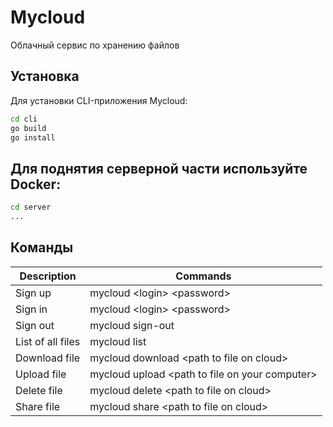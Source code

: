 # Mycloud
Облачный сервис по хранению файлов

## Установка
Для установки CLI-приложения Mycloud:

```sh
cd cli
go build
go install
```
 

## Для поднятия серверной части используйте Docker:

```sh
cd server
...
```

## Команды

|Description       |Commands                                        |
|------------------|------------------------------------------------|  
|Sign up           |mycloud <login\> <password\>                    |
|Sign in           |mycloud <login\> <password\>                    |
|Sign out          |mycloud sign-out                                |
|List of all files |mycloud list                                    |
|Download file     |mycloud download <path to file on cloud\>       |
|Upload file       |mycloud upload <path to file on your computer\> |  
|Delete file       |mycloud delete <path to file on cloud\>         |
|Share file        |mycloud share <path to file on cloud\>          |
    
 